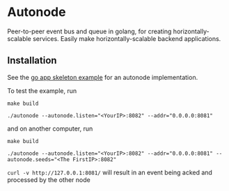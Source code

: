 # Autonode

Peer-to-peer event bus and queue in golang, for creating horizontally-scalable services.
Easily make horizontally-scalable backend applications.

## Installation

See the [go app skeleton example](example/node.go) for an autonode implementation.

To test the example, run

```
make build

./autonode --autonode.listen="<YourIP>:8082" --addr="0.0.0.0:8081"
```

and on another computer, run 

```
make build

./autonode --autonode.listen="<YourIP>:8082" --addr="0.0.0.0:8081" --autonode.seeds="<The FirstIP>:8082"
```

`curl -v http://127.0.0.1:8081/` will result in 
an event being acked and processed by the other node